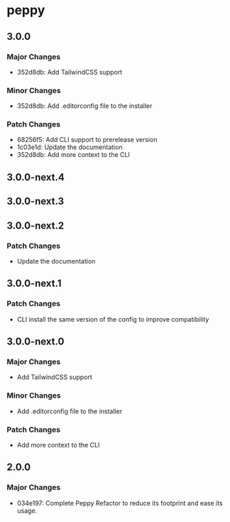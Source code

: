 # peppy

## 3.0.0

### Major Changes

- 352d8db: Add TailwindCSS support

### Minor Changes

- 352d8db: Add .editorconfig file to the installer

### Patch Changes

- 68256f5: Add CLI support to prerelease version
- 1c03e1d: Update the documentation
- 352d8db: Add more context to the CLI

## 3.0.0-next.4

## 3.0.0-next.3

## 3.0.0-next.2

### Patch Changes

- Update the documentation

## 3.0.0-next.1

### Patch Changes

- CLI install the same version of the config to improve compatibility

## 3.0.0-next.0

### Major Changes

- Add TailwindCSS support

### Minor Changes

- Add .editorconfig file to the installer

### Patch Changes

- Add more context to the CLI

## 2.0.0

### Major Changes

- 034e197: Complete Peppy Refactor to reduce its footprint and ease its usage.
